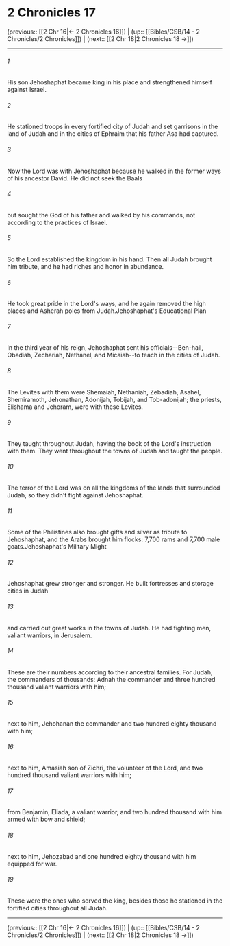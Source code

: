 # 2 Chronicles 17

(previous:: [[2 Chr 16|← 2 Chronicles 16]]) | (up:: [[Bibles/CSB/14 - 2 Chronicles/2 Chronicles]]) | (next:: [[2 Chr 18|2 Chronicles 18 →]])

***


###### 1 
His son Jehoshaphat became king in his place and strengthened himself against Israel. 

###### 2 
He stationed troops in every fortified city of Judah and set garrisons in the land of Judah and in the cities of Ephraim that his father Asa had captured. 

###### 3 
Now the Lord was with Jehoshaphat because he walked in the former ways of his ancestor David. He did not seek the Baals 

###### 4 
but sought the God of his father and walked by his commands, not according to the practices of Israel. 

###### 5 
So the Lord established the kingdom in his hand. Then all Judah brought him tribute, and he had riches and honor in abundance. 

###### 6 
He took great pride in the Lord's ways, and he again removed the high places and Asherah poles from Judah.Jehoshaphat's Educational Plan 

###### 7 
In the third year of his reign, Jehoshaphat sent his officials--Ben-hail, Obadiah, Zechariah, Nethanel, and Micaiah--to teach in the cities of Judah. 

###### 8 
The Levites with them were Shemaiah, Nethaniah, Zebadiah, Asahel, Shemiramoth, Jehonathan, Adonijah, Tobijah, and Tob-adonijah; the priests, Elishama and Jehoram, were with these Levites. 

###### 9 
They taught throughout Judah, having the book of the Lord's instruction with them. They went throughout the towns of Judah and taught the people. 

###### 10 
The terror of the Lord was on all the kingdoms of the lands that surrounded Judah, so they didn't fight against Jehoshaphat. 

###### 11 
Some of the Philistines also brought gifts and silver as tribute to Jehoshaphat, and the Arabs brought him flocks: 7,700 rams and 7,700 male goats.Jehoshaphat's Military Might 

###### 12 
Jehoshaphat grew stronger and stronger. He built fortresses and storage cities in Judah 

###### 13 
and carried out great works in the towns of Judah. He had fighting men, valiant warriors, in Jerusalem. 

###### 14 
These are their numbers according to their ancestral families. For Judah, the commanders of thousands: Adnah the commander and three hundred thousand valiant warriors with him; 

###### 15 
next to him, Jehohanan the commander and two hundred eighty thousand with him; 

###### 16 
next to him, Amasiah son of Zichri, the volunteer of the Lord, and two hundred thousand valiant warriors with him; 

###### 17 
from Benjamin, Eliada, a valiant warrior, and two hundred thousand with him armed with bow and shield; 

###### 18 
next to him, Jehozabad and one hundred eighty thousand with him equipped for war. 

###### 19 
These were the ones who served the king, besides those he stationed in the fortified cities throughout all Judah.

***

(previous:: [[2 Chr 16|← 2 Chronicles 16]]) | (up:: [[Bibles/CSB/14 - 2 Chronicles/2 Chronicles]]) | (next:: [[2 Chr 18|2 Chronicles 18 →]])
